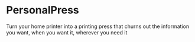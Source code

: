 # PersonalPress
Turn your home printer into a printing press that churns out the information you want, when you want it, wherever you need it
